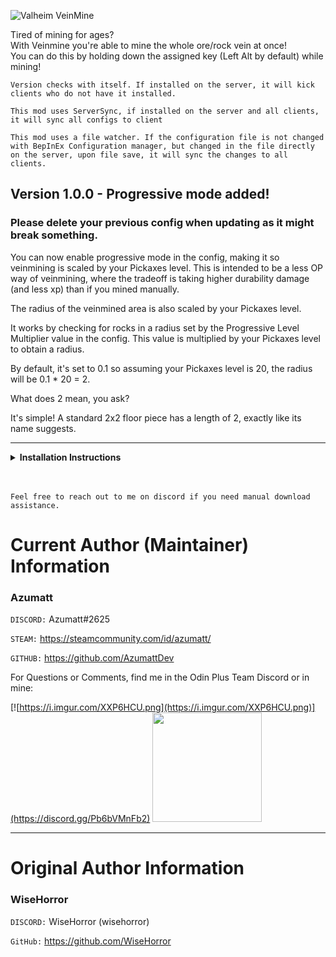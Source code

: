 ![Valheim VeinMine](https://i.imgur.com/OAfRGXK.jpg)

Tired of mining for ages?  
With Veinmine you're able to mine the whole ore/rock vein at once!  
You can do this by holding down the assigned key (Left Alt by default) while mining!

`Version checks with itself. If installed on the server, it will kick clients who do not have it installed.`

`This mod uses ServerSync, if installed on the server and all clients, it will sync all configs to client`

`This mod uses a file watcher. If the configuration file is not changed with BepInEx Configuration manager, but changed in the file directly on the server, upon file save, it will sync the changes to all clients.`

## **Version 1.0.0 - Progressive mode added!**

### **Please delete your previous config when updating as it might break something.**

You can now enable progressive mode in the config, making it so veinmining is scaled by your Pickaxes level. This is
intended to be a less OP way of veinmining, where the tradeoff is taking higher durability damage (and less xp) than if
you mined manually.

The radius of the veinmined area is also scaled by your Pickaxes level.

It works by checking for rocks in a radius set by the Progressive Level Multiplier value in the config. This value is
multiplied by your Pickaxes level to obtain a radius.

By default, it's set to 0.1 so assuming your Pickaxes level is 20, the radius will be 0.1 * 20 = 2.

What does 2 mean, you ask?

It's simple! A standard 2x2 floor piece has a length of 2, exactly like its name suggests.

---

<details>
<summary><b>Installation Instructions</b></summary>

***You must have BepInEx installed correctly! I can not stress this enough.***

### Manual Installation

`Note: (Manual installation is likely how you have to do this on a server, make sure BepInEx is installed on the server correctly)`

1. **Download the latest release of BepInEx.**
2. **Extract the contents of the zip file to your game's root folder.**
3. **Download the latest release of VeinMine from Thunderstore.io. (or Nexus Mods)**
4. **Extract the contents of the zip file to the `BepInEx/plugins` folder.**
5. **Launch the game.**

### Installation through Vortex

https://www.youtube.com/watch?v=Kt_6lwGd2Ns

### Installation through r2modman or Thunderstore Mod Manager

1. **Install [r2modman](https://valheim.thunderstore.io/package/ebkr/r2modman/)
   or [Thunderstore Mod Manager](https://www.overwolf.com/app/Thunderstore-Thunderstore_Mod_Manager).**

   > For r2modman, you can also install it through the Thunderstore site.
   ![](https://i.imgur.com/s4X4rEs.png "r2modman Download")

   > For Thunderstore Mod Manager, you can also install it through the Overwolf app store
   ![](https://i.imgur.com/HQLZFp4.png "Thunderstore Mod Manager Download")
2. **Open the Mod Manager and search for "" under the Online
   tab. `Note: You can also search for "Azumatt" to find all my mods.`**

   `The image below shows VikingShip as an example, but it was easier to reuse the image.`

   ![](https://i.imgur.com/5CR5XKu.png)

3. **Click the Download button to install the mod.**
4. **Launch the game.**

</details>

<br>
<br>

`Feel free to reach out to me on discord if you need manual download assistance.`

# Current Author (Maintainer) Information

### Azumatt

`DISCORD:` Azumatt#2625

`STEAM:` https://steamcommunity.com/id/azumatt/

`GITHUB:` https://github.com/AzumattDev

For Questions or Comments, find me in the Odin Plus Team Discord or in mine:

[![https://i.imgur.com/XXP6HCU.png](https://i.imgur.com/XXP6HCU.png)](https://discord.gg/Pb6bVMnFb2)
<a href="https://discord.gg/pdHgy6Bsng"><img src="https://i.imgur.com/Xlcbmm9.png" href="https://discord.gg/pdHgy6Bsng" width="175" height="175"></a>

<hr>

# Original Author Information

### WiseHorror

`DISCORD:` WiseHorror (wisehorror)

`GitHub:` https://github.com/WiseHorror